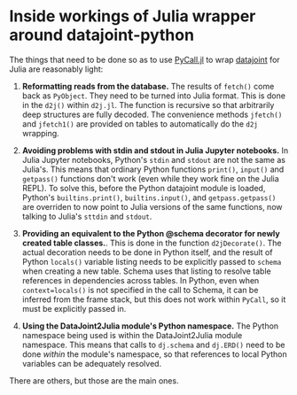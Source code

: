 # Inside workings of Julia wrapper around datajoint-python

The things that need to be done so as to use [PyCall.jl](https://github.com/JuliaPy/PyCall.jl) to wrap [datajoint](https://datajoint.io/) for Julia are reasonably light:

1. **Reformatting reads from the database.** The results of `fetch()` come back as `PyObject`. They need to be turned into Julia format. This is done in the `d2j()` within `d2j.jl`. The function is recursive so that arbitrarily deep structures are fully decoded. The convenience methods `jfetch()` and `jfetch1()` are provided on tables to automatically do the `d2j` wrapping.

2. **Avoiding problems with stdin and stdout in Julia Jupyter notebooks.** In Julia Jupyter notebooks, Python's `stdin` and `stdout` are not the same as Julia's. This means that ordinary Python functions `print()`, `input()` and `getpass()` functions don't work (even while they work fine on the Julia REPL). To solve this, before the Python datajoint module is loaded, Python's `builtins.print()`, `builtins.input()`, and `getpass.getpass()` are overriden to now point to Julia versions of the same functions, now talking to Julia's `sttdin` and `stdout`.

3. **Providing an equivalent to the Python @schema decorator for newly created table classes.**.  This is done in the function `d2jDecorate()`. The actual decoration needs to be done in Python itself, and the result of Python `locals()` variable listing needs to be explicitly passed to `schema` when creating a new table. Schema uses that listing to resolve table references in dependencies across tables. In Python, even when `context=locals()` is not specified in the call to Schema, it can be inferred from the frame stack, but this does not work within `PyCall`, so it must be explicitly passed in.

4. **Using the DataJoint2Julia module's Python namespace.** The Python namespace being used is within the DataJoint2Julia module namespace. This means that calls to `dj.schema` and `dj.ERD()` need to be done _within_ the module's namespace, so that references to local Python variables can be adequately resolved.

There are others, but those are the main ones.

